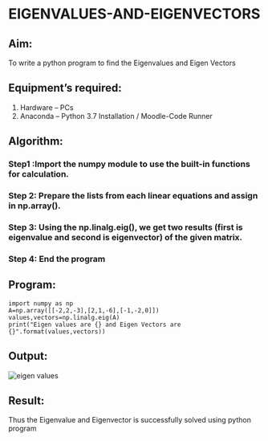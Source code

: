 # EIGENVALUES-AND-EIGENVECTORS
## Aim:
To write a python program to find the Eigenvalues and Eigen Vectors
## Equipment’s required:
1. 	Hardware – PCs
2. 	Anaconda – Python 3.7 Installation / Moodle-Code Runner
## Algorithm:
### Step1 :Import the numpy module to use the built-in functions for calculation. 
### Step 2: Prepare the lists from each linear equations and assign in np.array().
### Step 3: Using the np.linalg.eig(),  we get two results (first is eigenvalue and second is eigenvector) of the given matrix.
### Step 4: End the program

## Program:
```
import numpy as np
A=np.array([[-2,2,-3],[2,1,-6],[-1,-2,0]])
values,vectors=np.linalg.eig(A)
print("Eigen values are {} and Eigen Vectors are {}".format(values,vectors))
```
## Output:

![eigen values](https://user-images.githubusercontent.com/121418522/212243279-db8015e8-9462-42d0-b3bc-71b7865a9df8.png)

## Result:
Thus the Eigenvalue and Eigenvector is successfully solved using python program
